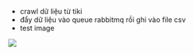 * crawl dữ liệu từ tiki
* đẩy dữ liệu vào queue rabbitmq rồi ghi vào file csv 
* test image 
<img src = "https://github.com/longnh299/Crawl-Data-Tiki/issues/1#issue-1246013984">

